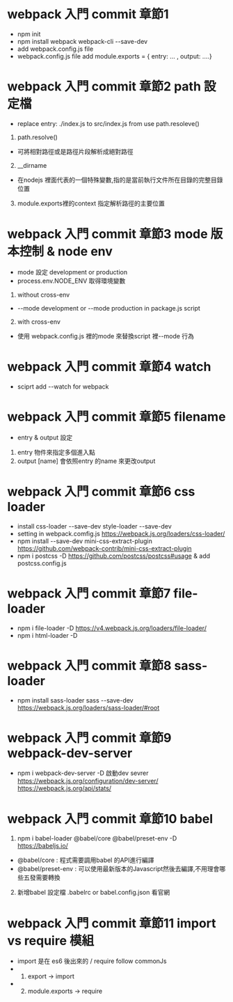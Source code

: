 # webpack 入門 commit 章節1 
- npm init
- npm install webpack webpack-cli --save-dev
- add webpack.config.js file
- webpack.config.js file add module.exports = { entry: ... , output: ....}


# webpack 入門 commit 章節2 path 設定檔
- replace entry: ./index.js to src/index.js  from use path.resoleve()
1. path.resolve()
  - 可將相對路徑或是路徑片段解析成絕對路徑
2. __dirname
  - 在nodejs 裡面代表的一個特殊變數,指的是當前執行文件所在目錄的完整目錄位置
3. module.exports裡的context 指定解析路徑的主要位置


# webpack 入門 commit 章節3 mode 版本控制 & node env
- mode 設定 development or production
- process.env.NODE_ENV 取得環境變數
1. without cross-env
  - --mode development or --mode production in package.js script
2. with cross-env

- 使用 webpack.config.js 裡的mode 來替換script 裡--mode 行為


# webpack 入門 commit 章節4 watch
- sciprt add --watch for webpack


# webpack 入門 commit 章節5 filename
- entry & output 設定
1. entry 物件來指定多個進入點
2. output [name] 會依照entry 的name 來更改output

# webpack 入門 commit 章節6 css loader
- install css-loader --save-dev   style-loader --save-dev
- setting in webpack.comfig.js https://webpack.js.org/loaders/css-loader/
- npm install --save-dev mini-css-extract-plugin https://github.com/webpack-contrib/mini-css-extract-plugin
- npm i postcss -D https://github.com/postcss/postcss#usage & add postcss.config.js

# webpack 入門 commit 章節7 file-loader
- npm i file-loader -D https://v4.webpack.js.org/loaders/file-loader/
- npm i html-loader -D 


# webpack 入門 commit 章節8 sass-loader
- npm install sass-loader sass --save-dev  https://webpack.js.org/loaders/sass-loader/#root

# webpack 入門 commit 章節9 webpack-dev-server
- npm i webpack-dev-server -D 啟動dev sevrer  https://webpack.js.org/configuration/dev-server/  https://webpack.js.org/api/stats/

# webpack 入門 commit 章節10 babel
1. npm i babel-loader @babel/core @babel/preset-env -D  https://babeljs.io/
  - @babel/core : 程式需要調用babel 的API進行編譯
  - @babel/preset-env : 可以使用最新版本的Javascript然後去編譯,不用理會哪些五發需要轉換
2. 新增babel 設定檔 .babelrc or babel.config.json 看官網

# webpack 入門 commit 章節11 import vs require 模組
- import 是在 es6 後出來的 / require follow commonJs
- 1. export -> import 
- 2. module.exports -> require
